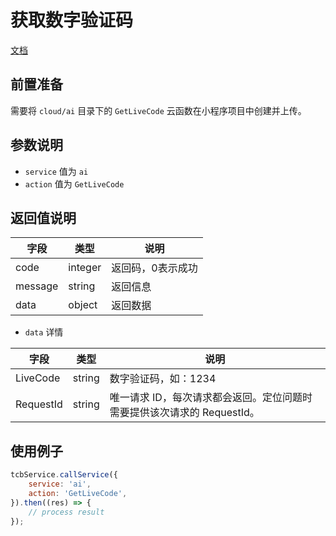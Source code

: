 # 获取数字验证码

[文档](https://cloud.tencent.com/document/api/1007/31821)

## 前置准备

需要将 `cloud/ai` 目录下的 `GetLiveCode` 云函数在小程序项目中创建并上传。

## 参数说明

* `service` 值为 `ai`
* `action` 值为 `GetLiveCode`

## 返回值说明

 字段 | 类型 | 说明
| --- | --- | ---
| code | integer | 返回码，0表示成功
| message | string | 返回信息
| data | object | 返回数据

* `data` 详情

 字段 | 类型 | 说明
| --- | --- | ---
| LiveCode | string | 数字验证码，如：1234
| RequestId | string | 唯一请求 ID，每次请求都会返回。定位问题时需要提供该次请求的 RequestId。


## 使用例子

```js
tcbService.callService({
    service: 'ai',
    action: 'GetLiveCode',
}).then((res) => {
    // process result
});
```